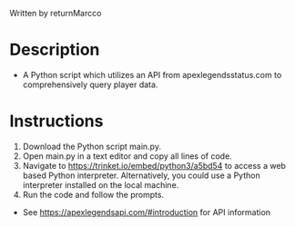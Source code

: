 Written by returnMarcco

Description
==================
* A Python script which utilizes an API from apexlegendsstatus.com to comprehensively query player data.

Instructions
==============
1. Download the Python script main.py.
2. Open main.py in a text editor and copy all lines of code.
3. Navigate to https://trinket.io/embed/python3/a5bd54 to access a web based Python interpreter. Alternatively, you could use a Python interpreter installed on the local machine.
4. Run the code and follow the prompts.

* See https://apexlegendsapi.com/#introduction for API information
